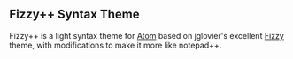 ## Fizzy++ Syntax Theme

Fizzy++ is a light syntax theme for [Atom](http://atom.io/) based on jglovier's excellent
 [Fizzy](https://github.com/jglovier/fizzy) theme, with modifications to make it more like notepad++.
